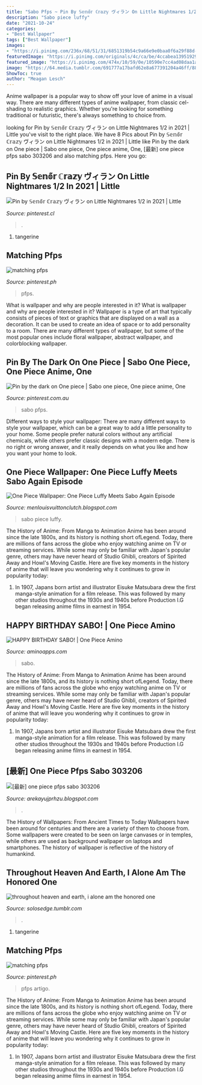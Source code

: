 ```yaml
---
title: "Sabo Pfps ~ Pin By 𝕊𝕖𝕟𝕠̃𝕣 ℂ𝕣𝕒𝕫𝕪 ヴィラン On Little Nightmares 1/2 In 2021"
description: "Sabo piece luffy"
date: "2021-10-24"
categories:
- "Best Wallpaper"
tags: ["Best Wallpaper"]
images:
- "https://i.pinimg.com/236x/68/51/31/6851319b54c9a66e9e0baa0f6a29f88d--drawing-stuff-manga-games.jpg?nii=t"
featuredImage: "https://i.pinimg.com/originals/4c/ca/be/4ccabea139519296c75a16b7c25b6584.png"
featured_image: "https://i.pinimg.com/474x/10/59/0e/10590e7cc4ad08daa1a76c79f6aa1f27.jpg"
image: "https://64.media.tumblr.com/691777a17bafd62e8a677391204a46ff/88e107475ce948cb-6c/s500x750/1215a05c2fc775fc806a5cd8177e2a752b6b0022.png"
ShowToc: true
author: "Meagan Lesch"
---
```



Anime wallpaper is a popular way to show off your love of anime in a visual way. There are many different types of anime wallpaper, from classic cel-shading to realistic graphics. Whether you're looking for something traditional or futuristic, there's always something to choice from.

	

		
looking for Pin by 𝕊𝕖𝕟𝕠̃𝕣 ℂ𝕣𝕒𝕫𝕪 ヴィラン on Little Nightmares 1/2 in 2021 | Little you've visit to the right place. We have 8 Pics about Pin by 𝕊𝕖𝕟𝕠̃𝕣 ℂ𝕣𝕒𝕫𝕪 ヴィラン on Little Nightmares 1/2 in 2021 | Little like Pin by the dark on One piece | Sabo one piece, One piece anime, One, [最新] one piece pfps sabo 303206 and also matching pfps. Here you go:
		
    
## Pin By 𝕊𝕖𝕟𝕠̃𝕣 ℂ𝕣𝕒𝕫𝕪 ヴィラン On Little Nightmares 1/2 In 2021 | Little

<img loading=lazy src="https://i.pinimg.com/originals/4c/ca/be/4ccabea139519296c75a16b7c25b6584.png" onerror="this.onerror=null;this.src='https://tse2.mm.bing.net/th?id=OIP._s2gtWJCbADpqhp9Rx1vcQAAAA&amp;pid=15.1';" alt="Pin by 𝕊𝕖𝕟𝕠̃𝕣 ℂ𝕣𝕒𝕫𝕪 ヴィラン on Little Nightmares 1/2 in 2021 | Little">

_Source: pinterest.cl_

>. 

	

1. tangerine 

    
## Matching Pfps

<img loading=lazy src="https://i.pinimg.com/474x/6f/a6/2e/6fa62e916bd8d463cecf9b4e8d2a18c0.jpg" onerror="this.onerror=null;this.src='https://tse2.mm.bing.net/th?id=OIP.Lcd3qa-unW2VZeXaxwwYbgAAAA&amp;pid=15.1';" alt="matching pfps">

_Source: pinterest.ph_

>pfps. 

	

What is wallpaper and why are people interested in it?
What is wallpaper and why are people interested in it?
Wallpaper is a type of art that typically consists of pieces of text or graphics that are displayed on a wall as a decoration. It can be used to create an idea of space or to add personality to a room. There are many different types of wallpaper, but some of the most popular ones include floral wallpaper, abstract wallpaper, and colorblocking wallpaper.

    
## Pin By The Dark On One Piece | Sabo One Piece, One Piece Anime, One

<img loading=lazy src="https://i.pinimg.com/236x/68/51/31/6851319b54c9a66e9e0baa0f6a29f88d--drawing-stuff-manga-games.jpg?nii=t" onerror="this.onerror=null;this.src='https://tse1.mm.bing.net/th?id=OIP.GQPa9DsRIFuyccSgiHw0XAAAAA&amp;pid=15.1';" alt="Pin by the dark on One piece | Sabo one piece, One piece anime, One">

_Source: pinterest.com.au_

>sabo pfps. 

	

Different ways to style your wallpaper:
There are many different ways to style your wallpaper, which can be a great way to add a little personality to your home. Some people prefer natural colors without any artificial chemicals, while others prefer classic designs with a modern edge. There is no right or wrong answer, and it really depends on what you like and how you want your home to look.

    
## One Piece Wallpaper: One Piece Luffy Meets Sabo Again Episode

<img loading=lazy src="https://66.media.tumblr.com/891e72838630dd5b193dc8369f20cfeb/tumblr_p60zh3lRmA1v2im3uo1_500.gifv" onerror="this.onerror=null;this.src='https://tse3.mm.bing.net/th?id=OIP.lk5pI5-2YMExcmYhCCdFdQHaFR&amp;pid=15.1';" alt="One Piece Wallpaper: One Piece Luffy Meets Sabo Again Episode">

_Source: menlouisvuittonclutch.blogspot.com_

>sabo piece luffy. 

	

The History of Anime: From Manga to Animation
Anime has been around since the late 1800s, and its history is nothing short ofLegend. Today, there are millions of fans across the globe who enjoy watching anime on TV or streaming services. While some may only be familiar with Japan's popular genre, others may have never heard of Studio Ghibli, creators of Spirited Away and Howl's Moving Castle. Here are five key moments in the history of anime that will leave you wondering why it continues to grow in popularity today:
1) In 1907, Japans born artist and illustrator Eisuke Matsubara drew the first manga-style animation for a film release. This was followed by many other studios throughout the 1930s and 1940s before Production I.G began releasing anime films in earnest in 1954.

    
## HAPPY BIRTHDAY SABO! | One Piece Amino

<img loading=lazy src="http://pa1.narvii.com/6408/bf8833e85991e94a599c31bafacf1e6faa3e26e2_hq.gif" onerror="this.onerror=null;this.src='https://tse2.mm.bing.net/th?id=OIP.arzv8QExmv8v0QyWViSiEQHaFj&amp;pid=15.1';" alt="HAPPY BIRTHDAY SABO! | One Piece Amino">

_Source: aminoapps.com_

>sabo. 

	

The History of Anime: From Manga to Animation
Anime has been around since the late 1800s, and its history is nothing short ofLegend. Today, there are millions of fans across the globe who enjoy watching anime on TV or streaming services. While some may only be familiar with Japan's popular genre, others may have never heard of Studio Ghibli, creators of Spirited Away and Howl's Moving Castle. Here are five key moments in the history of anime that will leave you wondering why it continues to grow in popularity today:
1) In 1907, Japans born artist and illustrator Eisuke Matsubara drew the first manga-style animation for a film release. This was followed by many other studios throughout the 1930s and 1940s before Production I.G began releasing anime films in earnest in 1954.

    
## [最新] One Piece Pfps Sabo 303206

<img loading=lazy src="https://lookaside.fbsbx.com/lookaside/crawler/media/?media_id=171054411321748" onerror="this.onerror=null;this.src='https://tse4.mm.bing.net/th?id=OIP.7tyrzZLbSSZ9o_P7LaS8QwHaF8&amp;pid=15.1';" alt="[最新] one piece pfps sabo 303206">

_Source: arekayujprhzu.blogspot.com_

>. 

	

The History of Wallpapers: From Ancient Times to Today
Wallpapers have been around for centuries and there are a variety of them to choose from. Some wallpapers were created to be seen on large canvases or in temples, while others are used as background wallpaper on laptops and smartphones. The history of wallpaper is reflective of the history of humankind.

    
## Throughout Heaven And Earth, I Alone Am The Honored One

<img loading=lazy src="https://64.media.tumblr.com/691777a17bafd62e8a677391204a46ff/88e107475ce948cb-6c/s500x750/1215a05c2fc775fc806a5cd8177e2a752b6b0022.png" onerror="this.onerror=null;this.src='https://tse3.mm.bing.net/th?id=OIP.q9n24_yYnam6_jviQB2O4QHaJ3&amp;pid=15.1';" alt="throughout heaven and earth, i alone am the honored one">

_Source: solosedge.tumblr.com_

>. 

	

1. tangerine 

    
## Matching Pfps

<img loading=lazy src="https://i.pinimg.com/474x/10/59/0e/10590e7cc4ad08daa1a76c79f6aa1f27.jpg" onerror="this.onerror=null;this.src='https://tse1.mm.bing.net/th?id=OIP.1bQgZpH7r59-bBuK73TWigAAAA&amp;pid=15.1';" alt="matching pfps">

_Source: pinterest.ph_

>pfps artigo. 

	

The History of Anime: From Manga to Animation
Anime has been around since the late 1800s, and its history is nothing short ofLegend. Today, there are millions of fans across the globe who enjoy watching anime on TV or streaming services. While some may only be familiar with Japan's popular genre, others may have never heard of Studio Ghibli, creators of Spirited Away and Howl's Moving Castle. Here are five key moments in the history of anime that will leave you wondering why it continues to grow in popularity today:
1) In 1907, Japans born artist and illustrator Eisuke Matsubara drew the first manga-style animation for a film release. This was followed by many other studios throughout the 1930s and 1940s before Production I.G began releasing anime films in earnest in 1954.

